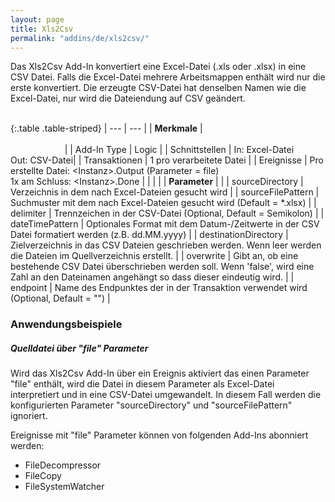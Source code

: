 ```yaml
---
layout: page
title: Xls2Csv
permalink: "addins/de/xls2csv/"
---
```


Das Xls2Csv Add-In konvertiert eine Excel-Datei (.xls oder .xlsx) in eine CSV Datei.
Falls die Excel-Datei mehrere Arbeitsmappen enthält wird nur die erste konvertiert.
Die erzeugte CSV-Datei hat denselben Namen wie die Excel-Datei, nur wird die Dateiendung auf CSV geändert.<br /><br />

{:.table .table-striped}
| --- | --- |
| __Merkmale__ | &nbsp;&nbsp;&nbsp;&nbsp;&nbsp;&nbsp;&nbsp;&nbsp;&nbsp;&nbsp;&nbsp;&nbsp;&nbsp;&nbsp;&nbsp;&nbsp;&nbsp;&nbsp;&nbsp;&nbsp;&nbsp;&nbsp;&nbsp;&nbsp;&nbsp;&nbsp;&nbsp;&nbsp;&nbsp;&nbsp;&nbsp;&nbsp;&nbsp;&nbsp;&nbsp;&nbsp;&nbsp;&nbsp;&nbsp;&nbsp;&nbsp;&nbsp;&nbsp;&nbsp;&nbsp;&nbsp;&nbsp;&nbsp;&nbsp;&nbsp;&nbsp;&nbsp;&nbsp;&nbsp;&nbsp;&nbsp;&nbsp;&nbsp;&nbsp;&nbsp;&nbsp;&nbsp;&nbsp;&nbsp;&nbsp;&nbsp;&nbsp;&nbsp;&nbsp;&nbsp;&nbsp;&nbsp;&nbsp;&nbsp;&nbsp;&nbsp;&nbsp;&nbsp;&nbsp;&nbsp;&nbsp;&nbsp;&nbsp;&nbsp;&nbsp;&nbsp;&nbsp;&nbsp;&nbsp;&nbsp;&nbsp;&nbsp;&nbsp;&nbsp;&nbsp;&nbsp;&nbsp;&nbsp;&nbsp;&nbsp;&nbsp;&nbsp;&nbsp;&nbsp;&nbsp;&nbsp;&nbsp;&nbsp;&nbsp;&nbsp;&nbsp;&nbsp;&nbsp;&nbsp;&nbsp;&nbsp;&nbsp;&nbsp;&nbsp;&nbsp;&nbsp;&nbsp;&nbsp;&nbsp;&nbsp;&nbsp;&nbsp;&nbsp;&nbsp;&nbsp;&nbsp;&nbsp;&nbsp;&nbsp;&nbsp;&nbsp;&nbsp;&nbsp;&nbsp;&nbsp;&nbsp;&nbsp;&nbsp;&nbsp;&nbsp;&nbsp;&nbsp;&nbsp;&nbsp; |
| Add-In Type | Logic |
| Schnittstellen | In: Excel-Datei<br /> Out: CSV-Datei|
| Transaktionen | 1 pro verarbeitete Datei |
| Ereignisse | Pro erstellte Datei: &lt;Instanz&gt;.Output (Parameter = file) <br />1x am Schluss: &lt;Instanz&gt;.Done |
| | |
| __Parameter__ | |
| sourceDirectory | Verzeichnis in dem nach Excel-Dateien gesucht wird | 
| sourceFilePattern | Suchmuster mit dem nach Excel-Dateien gesucht wird (Default = *.xlsx) | 
| delimiter | Trennzeichen in der CSV-Datei (Optional, Default = Semikolon) | 
| dateTimePattern | Optionales Format mit dem Datum-/Zeitwerte in der CSV Datei formatiert werden (z.B. dd.MM.yyyy) | 
| destinationDirectory | Zielverzeichnis in das CSV Dateien geschrieben werden. Wenn leer werden die Dateien im Quellverzeichnis erstellt. | 
| overwrite | Gibt an, ob eine bestehende CSV Datei überschrieben werden soll. Wenn 'false', wird eine Zahl an den Dateinamen angehängt so dass dieser eindeutig wird. | 
| endpoint | Name des Endpunktes der in der Transaktion verwendet wird (Optional, Default = "") |
 
 
### Anwendungsbeispiele 

##### Quelldatei über "file" Parameter

Wird das Xls2Csv Add-In über ein Ereignis aktiviert das einen Parameter "file" enthält, wird die Datei in diesem Parameter als Excel-Datei interpretiert und in eine CSV-Datei umgewandelt. In diesem Fall werden die konfigurierten Parameter "sourceDirectory" und "sourceFilePattern" ignoriert.

Ereignisse mit "file" Parameter können von folgenden Add-Ins abonniert werden:
* FileDecompressor
* FileCopy
* FileSystemWatcher

